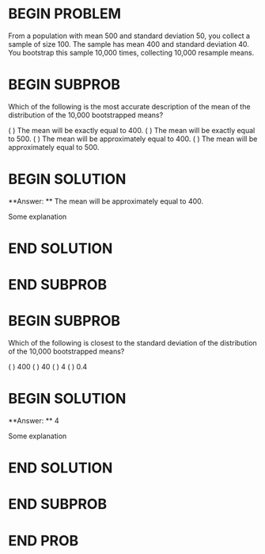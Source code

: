 # BEGIN PROBLEM

From a population with mean 500 and standard deviation 50, you collect a sample of size 100. The sample has mean 400 and standard deviation 40. You bootstrap this sample 10,000 times, collecting 10,000 resample means.

# BEGIN SUBPROB

Which of the following is the most accurate description of the mean of the distribution of the 10,000 bootstrapped means?

( ) The mean will be exactly equal to 400.
( ) The mean will be exactly equal to 500.
( ) The mean will be approximately equal to 400.
( ) The mean will be approximately equal to 500.
# BEGIN SOLUTION

**Answer: ** The mean will be approximately equal to 400.

Some explanation

# END SOLUTION

# END SUBPROB

# BEGIN SUBPROB

Which of the following is closest to the standard deviation of the distribution of the 10,000 bootstrapped means?

( ) 400
( ) 40
( ) 4
( ) 0.4
# BEGIN SOLUTION

**Answer: ** 4

Some explanation

# END SOLUTION

# END SUBPROB

# END PROB